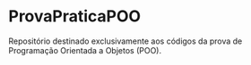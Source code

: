 # ProvaPraticaPOO
Repositório destinado exclusivamente aos códigos da prova de Programação Orientada a Objetos (POO).
